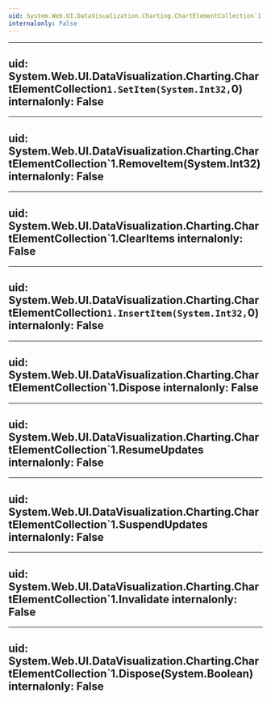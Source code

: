 ```yaml
---
uid: System.Web.UI.DataVisualization.Charting.ChartElementCollection`1
internalonly: False
---
```


---
uid: System.Web.UI.DataVisualization.Charting.ChartElementCollection`1.SetItem(System.Int32,`0)
internalonly: False
---

---
uid: System.Web.UI.DataVisualization.Charting.ChartElementCollection`1.RemoveItem(System.Int32)
internalonly: False
---

---
uid: System.Web.UI.DataVisualization.Charting.ChartElementCollection`1.ClearItems
internalonly: False
---

---
uid: System.Web.UI.DataVisualization.Charting.ChartElementCollection`1.InsertItem(System.Int32,`0)
internalonly: False
---

---
uid: System.Web.UI.DataVisualization.Charting.ChartElementCollection`1.Dispose
internalonly: False
---

---
uid: System.Web.UI.DataVisualization.Charting.ChartElementCollection`1.ResumeUpdates
internalonly: False
---

---
uid: System.Web.UI.DataVisualization.Charting.ChartElementCollection`1.SuspendUpdates
internalonly: False
---

---
uid: System.Web.UI.DataVisualization.Charting.ChartElementCollection`1.Invalidate
internalonly: False
---

---
uid: System.Web.UI.DataVisualization.Charting.ChartElementCollection`1.Dispose(System.Boolean)
internalonly: False
---
